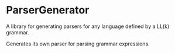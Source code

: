 ParserGenerator
===============

A library for generating parsers for any language defined by a LL(k) grammar.

Generates its own parser for parsing grammar expressions.
